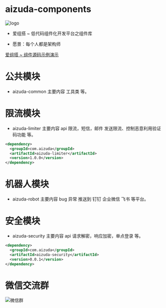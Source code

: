 
# aizuda-components

![logo](https://portrait.gitee.com/uploads/avatars/namespace/2879/8637007_aizuda_1636162864.png!avatar100)

- 爱组搭 ~ 低代码组件化开发平台之组件库


- 愿景：每个人都是架构师

[爱组搭 ~ 组件源码示例演示](https://gitee.com/aizuda/aizuda-components-examples)

# 公共模块

-  aizuda-common 主要内容 工具类 等。


# 限流模块

-  aizuda-limiter 主要内容 api 限流，短信，邮件 发送限流、控制恶意利用验证码功能 等。

```xml
<dependency>
  <groupId>com.aizuda</groupId>
  <artifactId>aizuda-limiter</artifactId>
  <version>1.0.0</version>
</dependency>
```



# 机器人模块

- aizuda-robot 主要内容 bug 异常 推送到 钉钉 企业微信 飞书 等平台。



# 安全模块

-  aizuda-security 主要内容 api 请求解密，响应加密，单点登录 等。



```xml
<dependency>
  <groupId>com.aizuda</groupId>
  <artifactId>aizuda-security</artifactId>
  <version>0.0.1</version>
</dependency>
```



# 微信交流群

![微信群](https://images.gitee.com/uploads/images/2021/1119/095213_7ac4e4e7_12260.png "aizuda.png")

